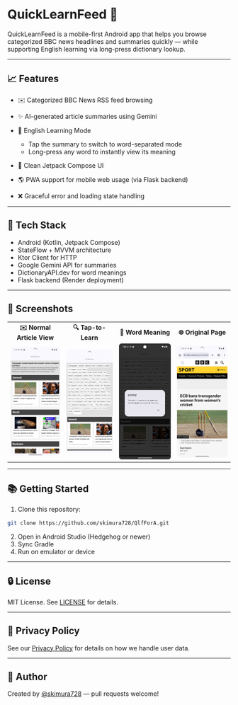 # QuickLearnFeed 📰

QuickLearnFeed is a mobile-first Android app that helps you browse categorized BBC news headlines and summaries quickly — while supporting English learning via long-press dictionary lookup.

---

## 📈 Features

* ✉️ Categorized BBC News RSS feed browsing
* ✨ AI-generated article summaries using Gemini
* 📖 English Learning Mode

  * Tap the summary to switch to word-separated mode
  * Long-press any word to instantly view its meaning
* 🚀 Clean Jetpack Compose UI
* 🌎 PWA support for mobile web usage (via Flask backend)
* ❌ Graceful error and loading state handling

---

## 🔧 Tech Stack

* Android (Kotlin, Jetpack Compose)
* StateFlow + MVVM architecture
* Ktor Client for HTTP
* Google Gemini API for summaries
* DictionaryAPI.dev for word meanings
* Flask backend (Render deployment)

---

## 🚀 Screenshots

<div align="left">

  <table>
    <tr>
      <td align="center"><strong>✉️ Normal Article View</strong></td>
      <td align="center"><strong>🔍 Tap-to-Learn</strong></td>
      <td align="center"><strong>📖 Word Meaning</strong></td>
      <td align="center"><strong>🌐 Original Page</strong></td>
    </tr>
    <tr>
      <td><img src="screenshot/TitleSummary.png" width="200"/></td>
      <td><img src="screenshot/SplitWord.png" width="200"/></td>
      <td><img src="screenshot/Meaning.png" width="200"/></td>
      <td><img src="screenshot/Details.png" width="200"/></td>
    </tr>
  </table>

</div>

---

## 📚 Getting Started

1. Clone this repository:

```bash
git clone https://github.com/skimura728/QlfForA.git
```

2. Open in Android Studio (Hedgehog or newer)
3. Sync Gradle
4. Run on emulator or device

---

## 🔒 License

MIT License. See [LICENSE](LICENSE) for details.

---

## 🔐 Privacy Policy

See our [Privacy Policy](https://ginger-quicksand-7ef.notion.site/Privacy-Policy-1e37bd75009180c58b9ef8da9286eb57) for details on how we handle user data.

---

## 👋 Author

Created by [@skimura728](https://github.com/skimura728) — pull requests welcome!
